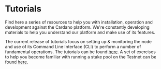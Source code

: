 # Tutorials

Find here a series of resources to help you with installation, operation and development against the Cardano platform. We're constantly developing materials to help you understand our platform and make use of its features. 

The current release of tutorials focus on setting up & monitoring the node and use of its Command Line Interface (CLI) to perform a number of fundamental operations. The tutorials can be found [here](node-setup/).  A set of exercises to help you become familiar with running a stake pool on the Testnet can be found [here](Shelley-Testnet/).
